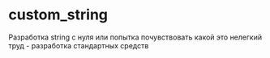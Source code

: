 # custom_string
Разработка string  с нуля или попытка почувствовать какой это нелегкий труд - разработка стандартных средств
